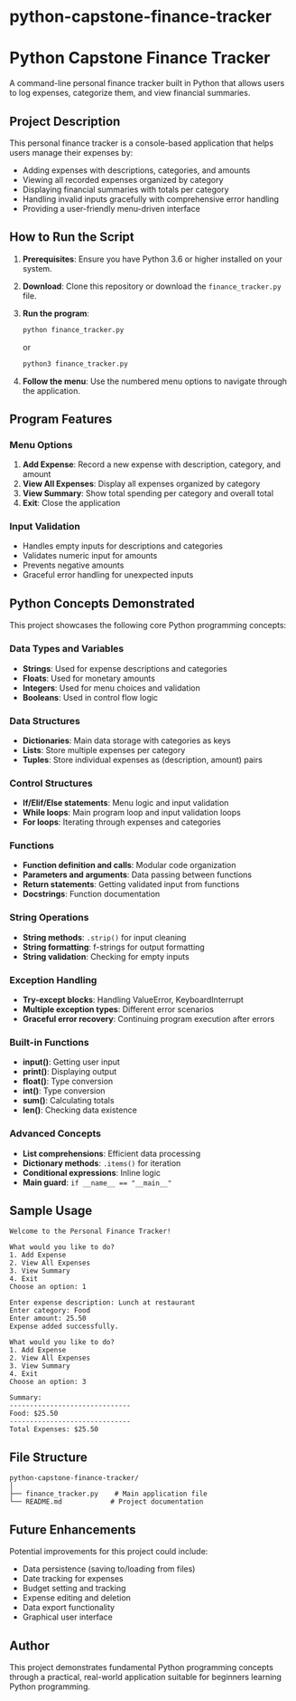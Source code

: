 # python-capstone-finance-tracker
# Python Capstone Finance Tracker

A command-line personal finance tracker built in Python that allows users to log expenses, categorize them, and view financial summaries.

## Project Description

This personal finance tracker is a console-based application that helps users manage their expenses by:
- Adding expenses with descriptions, categories, and amounts
- Viewing all recorded expenses organized by category
- Displaying financial summaries with totals per category
- Handling invalid inputs gracefully with comprehensive error handling
- Providing a user-friendly menu-driven interface

## How to Run the Script

1. **Prerequisites**: Ensure you have Python 3.6 or higher installed on your system.

2. **Download**: Clone this repository or download the `finance_tracker.py` file.

3. **Run the program**:
   ```bash
   python finance_tracker.py
   ```
   or
   ```bash
   python3 finance_tracker.py
   ```

4. **Follow the menu**: Use the numbered menu options to navigate through the application.

## Program Features

### Menu Options
1. **Add Expense**: Record a new expense with description, category, and amount
2. **View All Expenses**: Display all expenses organized by category
3. **View Summary**: Show total spending per category and overall total
4. **Exit**: Close the application

### Input Validation
- Handles empty inputs for descriptions and categories
- Validates numeric input for amounts
- Prevents negative amounts
- Graceful error handling for unexpected inputs

## Python Concepts Demonstrated

This project showcases the following core Python programming concepts:

### Data Types and Variables
- **Strings**: Used for expense descriptions and categories
- **Floats**: Used for monetary amounts
- **Integers**: Used for menu choices and validation
- **Booleans**: Used in control flow logic

### Data Structures
- **Dictionaries**: Main data storage with categories as keys
- **Lists**: Store multiple expenses per category
- **Tuples**: Store individual expenses as (description, amount) pairs

### Control Structures
- **If/Elif/Else statements**: Menu logic and input validation
- **While loops**: Main program loop and input validation loops
- **For loops**: Iterating through expenses and categories

### Functions
- **Function definition and calls**: Modular code organization
- **Parameters and arguments**: Data passing between functions
- **Return statements**: Getting validated input from functions
- **Docstrings**: Function documentation

### String Operations
- **String methods**: `.strip()` for input cleaning
- **String formatting**: f-strings for output formatting
- **String validation**: Checking for empty inputs

### Exception Handling
- **Try-except blocks**: Handling ValueError, KeyboardInterrupt
- **Multiple exception types**: Different error scenarios
- **Graceful error recovery**: Continuing program execution after errors

### Built-in Functions
- **input()**: Getting user input
- **print()**: Displaying output
- **float()**: Type conversion
- **int()**: Type conversion
- **sum()**: Calculating totals
- **len()**: Checking data existence

### Advanced Concepts
- **List comprehensions**: Efficient data processing
- **Dictionary methods**: `.items()` for iteration
- **Conditional expressions**: Inline logic
- **Main guard**: `if __name__ == "__main__"`

## Sample Usage

```
Welcome to the Personal Finance Tracker!

What would you like to do?
1. Add Expense
2. View All Expenses
3. View Summary
4. Exit
Choose an option: 1

Enter expense description: Lunch at restaurant
Enter category: Food
Enter amount: 25.50
Expense added successfully.

What would you like to do?
1. Add Expense
2. View All Expenses
3. View Summary
4. Exit
Choose an option: 3

Summary:
------------------------------
Food: $25.50
------------------------------
Total Expenses: $25.50
```

## File Structure

```
python-capstone-finance-tracker/
│
├── finance_tracker.py    # Main application file
└── README.md            # Project documentation
```

## Future Enhancements

Potential improvements for this project could include:
- Data persistence (saving to/loading from files)
- Date tracking for expenses
- Budget setting and tracking
- Expense editing and deletion
- Data export functionality
- Graphical user interface

## Author

This project demonstrates fundamental Python programming concepts through a practical, real-world application suitable for beginners learning Python programming.
